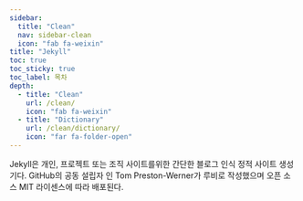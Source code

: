 ```yaml
---
sidebar:
  title: "Clean"
  nav: sidebar-clean
  icon: "fab fa-weixin"
title: "Jekyll"
toc: true
toc_sticky: true
toc_label: 목차
depth: 
  - title: "Clean"
    url: /clean/
    icon: "fab fa-weixin"
  - title: "Dictionary"
    url: /clean/dictionary/
    icon: "far fa-folder-open"
---
```

Jekyll은 개인, 프로젝트 또는 조직 사이트를위한 간단한 블로그 인식 정적 사이트 생성기다. GitHub의 공동 설립자 인 Tom Preston-Werner가 루비로 작성했으며 오픈 소스 MIT 라이센스에 따라 배포된다.
